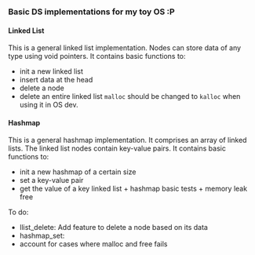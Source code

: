 ### Basic DS implementations for my toy OS :P
#### Linked List
This is a general linked list implementation. Nodes can store data of any type using void pointers.
It contains basic functions to:
- init a new linked list
- insert data at the head
- delete a node
- delete an entire linked list
`malloc` should be changed to `kalloc` when using it in OS dev.

#### Hashmap
This is a general hashmap implementation. It comprises an array of linked lists. The linked list nodes contain key-value pairs.
It contains basic functions to:
- init a new hashmap of a certain size
- set a key-value pair
- get the value of a key
linked list + hashmap
basic tests + memory leak free

To do:
- llist_delete: Add feature to delete a node based on its data
- hashmap_set: 
- account for cases where malloc and free fails
